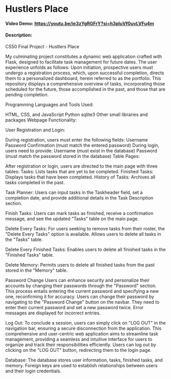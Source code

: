 # Hustlers Place
#### Video Demo:  <https://youtu.be/ie3zYgRGFrY?si=h3pIuVf0uvLVFu4m>
#### Description:

CS50 Final Project - Hustlers Place

My culminating project constitutes a dynamic web application crafted with Flask, designed to facilitate task management for future dates. The user experience unfolds as follows: Upon initiation, prospective users must undergo a registration process, which, upon successful completion, directs them to a personalized dashboard, herein referred to as the portfolio. This repository displays a comprehensive overview of tasks, incorporating those scheduled for the future, those accomplished in the past, and those that are pending completion.

Programming Languages and Tools Used:

HTML, CSS, and JavaScript
Python
sqlite3
Other small libraries and packages
Webpage Functionality:

User Registration and Login:

During registration, users must enter the following fields:
Username
Password
Confirmation (must match the entered password)
During login, users need to provide:
Username (must exist in the database)
Password (must match the password stored in the database)
Table Pages:

After registration or login, users are directed to the main page with three tables:
Tasks: Lists tasks that are yet to be completed.
Finished Tasks: Displays tasks that have been completed.
History of Tasks: Archives all tasks completed in the past.

Task Planner:
Users can input tasks in the Taskheader field, set a completion date, and provide additional details in the Task Description section.

Finish Tasks:
Users can mark tasks as finished, receive a confirmation message, and see the updated "Tasks" table on the main page.

Delete Every Tasks:
For users seeking to remove tasks from their roster, the "Delete Every Tasks" option is available. Allows users to delete all tasks in the "Tasks" table.

Delete Every Finished Tasks:
Enables users to delete all finished tasks in the "Finished Tasks" table.

Delete Memory:
Permits users to delete all finished tasks from the past stored in the "Memory" table.

Password Change
Users can enhance security and personalize their accounts by changing their passwords through the "Password" section. This process entails entering the current password and specifying a new one, reconfirming it for accuracy. Users can change their password by navigating to the "Password Change" button on the navbar. They need to enter their current password and set a new password twice. Error messages are displayed for incorrect entries.

Log Out:
To conclude a session, users can simply click on "LOG OUT" in the navigation bar, ensuring a secure disconnection from the application. This comprehensive and user-centric web application aims to streamline task management, providing a seamless and intuitive interface for users to organize and track their responsibilities efficiently. Users can log out by clicking on the "LOG OUT" button, redirecting them to the login page.

Database:
The database stores user information, tasks, finished tasks, and memory. Foreign keys are used to establish relationships between users and their login credentials.
